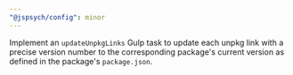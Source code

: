 ```yaml
---
"@jspsych/config": minor
---
```


Implement an `updateUnpkgLinks` Gulp task to update each unpkg link with a precise version number to the corresponding package's current version as defined in the package's `package.json`.
